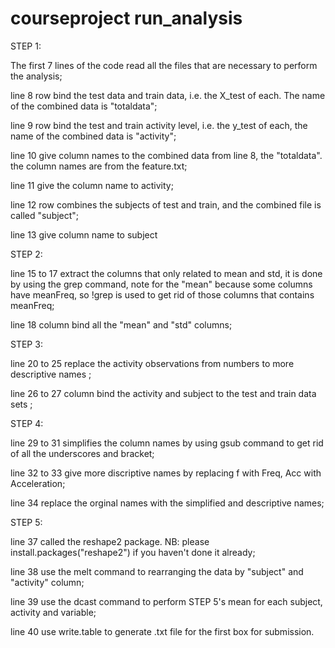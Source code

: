 # courseproject run_analysis


STEP 1: 

The first 7 lines of the code read all the files that are necessary to perform the analysis;

line 8 row bind the test data and train data, i.e. the X_test of each. The name of the combined data is "totaldata";

line 9 row bind the test and train activity level, i.e. the y_test of each, the name of the combined data is "activity";

line 10 give column names to the combined data from line 8, the "totaldata". the column names are from the feature.txt;

line 11 give the column name to activity; 

line 12 row combines the subjects of test and train, and the combined file is called "subject";

line 13 give column name to subject


STEP 2: 

line 15 to 17 extract the columns that only related to mean and std, it is done by using the grep command, note for the "mean" because some columns have meanFreq, so !grep is used to get rid of those columns that contains meanFreq;

line 18 column bind all the "mean" and "std" columns;


STEP 3: 

line 20 to 25 replace the activity observations from numbers to more descriptive names ;

line 26 to 27 column bind the activity and subject to the test and train data sets ;


STEP 4: 

line 29 to 31 simplifies the column names by using gsub command to get rid of all the underscores and bracket;

line 32 to 33 give more discriptive names by replacing f with Freq, Acc with Acceleration;

line 34 replace the orginal names with the simplified and descriptive names;


STEP 5: 

line 37 called the reshape2 package. NB: please install.packages("reshape2") if you haven't done it already;

line 38 use the melt command to rearranging the data by "subject" and "activity" column;

line 39 use the dcast command to perform STEP 5's mean for each subject, activity and variable;

line 40 use write.table to generate .txt file for the first box for submission.

